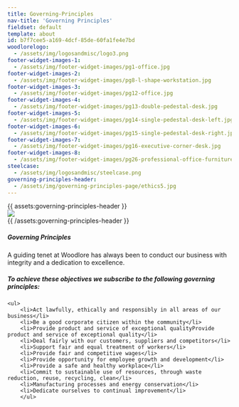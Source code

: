 ```yaml
---
title: Governing-Principles
nav-title: 'Governing Principles'
fieldset: default
template: about
id: b7f7cee5-a169-4dcf-85de-60fa1fe4e7bd
woodlorelogo:
  - /assets/img/logosandmisc/logo3.png
footer-widget-images-1:
  - /assets/img/footer-widget-images/pg1-office.jpg
footer-widget-images-2:
  - /assets/img/footer-widget-images/pg8-l-shape-workstation.jpg
footer-widget-images-3:
  - /assets/img/footer-widget-images/pg12-office.jpg
footer-widget-images-4:
  - /assets/img/footer-widget-images/pg13-double-pedestal-desk.jpg
footer-widget-images-5:
  - /assets/img/footer-widget-images/pg14-single-pedestal-desk-left.jpg
footer-widget-images-6:
  - /assets/img/footer-widget-images/pg15-single-pedestal-desk-right.jpg
footer-widget-images-7:
  - /assets/img/footer-widget-images/pg16-executive-corner-desk.jpg
footer-widget-images-8:
  - /assets/img/footer-widget-images/pg26-professional-office-furniture.jpg
steelcase:
  - /assets/img/logosandmisc/steelcase.png
governing-principles-header:
  - /assets/img/governing-principles-page/ethics5.jpg
---
```

<div class="block">
    <div class="row">
        {{ assets:governing-principles-header }}
        <div class="col">
            <img src="{{ glide:url q="75" fm="webp" }}" class="large-image" />
            <!--<img src="/assets/img/governing-principles-page/sailtree3.jpg" class="large-image">-->
        </div>
        {{ /assets:governing-principles-header }}
    </div>
</div>

<div class="block">
    <h5 class="orange bold">Governing Principles</h5>
    <p>A guiding tenet at Woodlore has always been to conduct our business with integrity and a dedication to excellence.</p>
</div>
<div class="block">
    <h5 class="orange bold">To achieve these objectives we subscribe to the following governing principles:</h5>

    <ul>
        <li>Act lawfully, ethically and responsibly in all areas of our business</li>
        <li>Be a good corporate citizen within the community</li>
        <li>Provide product and service of exceptional qualityProvide product and service of exceptional quality</li>
        <li>Deal fairly with our customers, suppliers and competitors</li>
        <li>Support fair and equal treatment of workers</li>
        <li>Provide fair and competitive wages</li>
        <li>Provide opportunity for employee growth and development</li>
        <li>Provide a safe and healthy workplace</li>
        <li>Commit to sustainable use of resources, through waste reduction, reuse, recycling, clean</li>
        <li>Manufacturing processes and energy conservation</li>
        <li>Dedicate ourselves to continual improvement</li>
        </ul>
</div>
